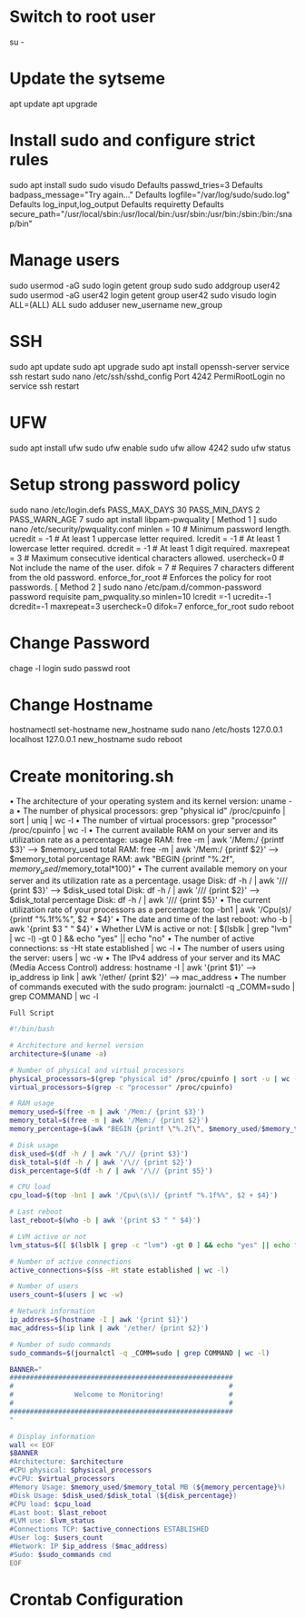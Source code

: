 # Switch to root user
su -

# Update the sytseme
apt update 
apt upgrade 

# Install sudo and configure strict rules
sudo apt install sudo
sudo visudo
    Defaults    passwd_tries=3
    Defaults    badpass_message="Try again..."
    Defaults    logfile="/var/log/sudo/sudo.log"
    Defaults    log_input,log_output
    Defaults    requiretty
    Defaults    secure_path="/usr/local/sbin:/usr/local/bin:/usr/sbin:/usr/bin:/sbin:/bin:/snap/bin"

# Manage users
sudo usermod -aG sudo login
getent group sudo
sudo addgroup user42
sudo usermod -aG user42 login
getent group user42
sudo visudo
    login    ALL=(ALL) ALL
sudo adduser new_username new_group

# SSH
sudo apt update 
sudo apt upgrade 
sudo apt install openssh-server
service ssh restart
sudo nano /etc/ssh/sshd_config
    Port 4242
    PermiRootLogin no
service ssh restart

# UFW
sudo apt install ufw
sudo ufw enable
sudo ufw allow 4242
sudo ufw status

# Setup strong password policy
sudo nano /etc/login.defs
    PASS_MAX_DAYS   30
    PASS_MIN_DAYS   2
    PASS_WARN_AGE   7
sudo apt install libpam-pwquality
[ Method 1 ]
sudo nano /etc/security/pwquality.conf
    minlen = 10           # Minimum password length.
    ucredit = -1          # At least 1 uppercase letter required.
    lcredit = -1          # At least 1 lowercase letter required.
    dcredit = -1          # At least 1 digit required.
    maxrepeat = 3         # Maximum consecutive identical characters allowed.
    usercheck=0           # Not include the name of the user.
    difok = 7             # Requires 7 characters different from the old password.
    enforce_for_root      # Enforces the policy for root passwords.
[ Method 2 ]
sudo nano /etc/pam.d/common-password
    password    requisite         pam_pwquality.so minlen=10 lcredit =-1 ucredit=-1 dcredit=-1
    maxrepeat=3 usercheck=0 difok=7 enforce_for_root
sudo reboot

# Change Password
chage -l login
sudo passwd root

# Change Hostname
hostnamectl set-hostname new_hostname
sudo nano /etc/hosts
    127.0.0.1       localhost
    127.0.0.1       new_hostname
sudo reboot

# Create monitoring.sh
• The architecture of your operating system and its kernel version:
    uname -a
• The number of physical processors:
    grep "physical id" /proc/cpuinfo | sort | uniq | wc -l
• The number of virtual processors:
    grep "processor" /proc/cpuinfo | wc -l
• The current available RAM on your server and its utilization rate as a percentage:
    usage RAM: free -m | awk '/Mem:/ {printf $3}' --> $memory_used
    total RAM: free -m | awk '/Mem:/ {printf $2}' -->  $memory_total
    porcentage RAM: awk "BEGIN {printf \"%.2f\", $memory_used/$memory_total*100}"
• The current available memory on your server and its utilization rate as a percentage.
    usage Disk: df -h / | awk '/\// {print $3}' --> $disk_used
    total Disk: df -h / | awk '/\// {print $2}' --> $disk_total
    percentage Disk: df -h / | awk '/\// {print $5}'
• The current utilization rate of your processors as a percentage:
    top -bn1 | awk '/Cpu\(s\)/ {printf "%.1f%%", $2 + $4}'
• The date and time of the last reboot:
    who -b | awk '{print $3 " " $4}'
• Whether LVM is active or not:
    [ $(lsblk | grep "lvm" | wc -l) -gt 0 ] && echo "yes" || echo "no"
• The number of active connections:
    ss -Ht state established | wc -l
• The number of users using the server:
    users | wc -w
• The IPv4 address of your server and its MAC (Media Access Control) address:
    hostname -I | awk '{print $1}'     --> ip_address
    ip link | awk '/ether/ {print $2}' --> mac_address
• The number of commands executed with the sudo program:
    journalctl -q _COMM=sudo | grep COMMAND | wc -l

`Full Script`
``` bash
#!/bin/bash

# Architecture and kernel version
architecture=$(uname -a)

# Number of physical and virtual processors
physical_processors=$(grep "physical id" /proc/cpuinfo | sort -u | wc -l)
virtual_processors=$(grep -c "processor" /proc/cpuinfo)

# RAM usage
memory_used=$(free -m | awk '/Mem:/ {print $3}')
memory_total=$(free -m | awk '/Mem:/ {print $2}')
memory_percentage=$(awk "BEGIN {printf \"%.2f\", $memory_used/$memory_total*100}")

# Disk usage
disk_used=$(df -h / | awk '/\// {print $3}')
disk_total=$(df -h / | awk '/\// {print $2}')
disk_percentage=$(df -h / | awk '/\// {print $5}')

# CPU load
cpu_load=$(top -bn1 | awk '/Cpu\(s\)/ {printf "%.1f%%", $2 + $4}')

# Last reboot
last_reboot=$(who -b | awk '{print $3 " " $4}')

# LVM active or not
lvm_status=$([ $(lsblk | grep -c "lvm") -gt 0 ] && echo "yes" || echo "no")

# Number of active connections
active_connections=$(ss -Ht state established | wc -l)

# Number of users
users_count=$(users | wc -w)

# Network information
ip_address=$(hostname -I | awk '{print $1}')
mac_address=$(ip link | awk '/ether/ {print $2}')

# Number of sudo commands
sudo_commands=$(journalctl -q _COMM=sudo | grep COMMAND | wc -l)

BANNER="
#######################################################
#                                                     #
#               Welcome to Monitoring!                #
#                                                     #
#######################################################
"

# Display information
wall << EOF
$BANNER
#Architecture: $architecture
#CPU physical: $physical_processors
#vCPU: $virtual_processors
#Memory Usage: $memory_used/$memory_total MB (${memory_percentage}%)
#Disk Usage: $disk_used/$disk_total (${disk_percentage})
#CPU load: $cpu_load
#Last boot: $last_reboot
#LVM use: $lvm_status
#Connections TCP: $active_connections ESTABLISHED
#User log: $users_count
#Network: IP $ip_address ($mac_address)
#Sudo: $sudo_commands cmd
EOF

```

# Crontab Configuration

